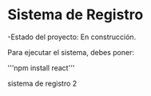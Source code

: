 <h1> Sistema de Registro </h1>

-Estado del proyecto: En construcción.

Para ejecutar el sistema, debes poner:

'''npm install react''' 

sistema de registro 2
